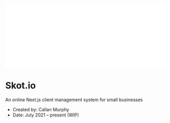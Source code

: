 <img src="public/logo.png">

# Skot.io

An online Next.js client management system for small businesses

- Created by: Callan Murphy
- Date: July 2021 – present (WIP)

